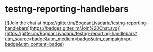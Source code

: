 # testng-reporting-handlebars

[![Join the chat at https://gitter.im/BogdanLivadariu/testng-reporting-handlebars](https://badges.gitter.im/Join%20Chat.svg)](https://gitter.im/BogdanLivadariu/testng-reporting-handlebars?utm_source=badge&utm_medium=badge&utm_campaign=pr-badge&utm_content=badge)
